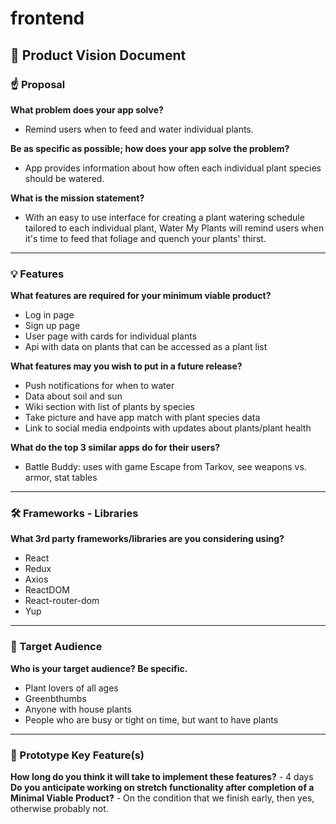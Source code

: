 # frontend

## 👀 Product Vision Document

### ☝️ Proposal

**What problem does your app solve?**
- Remind users when to feed and water individual plants.
	
**Be as specific as possible; how does your app solve the problem?**
- App provides information about how often each individual plant species should be watered.

**What is the mission statement?**
- With an easy to use interface for creating a plant watering schedule tailored to each individual plant, Water My Plants will remind users when 	it's time to feed that foliage and quench your plants' thirst.

---

### 💡 Features

**What features are required for your minimum viable product?**
- Log in page
- Sign up page
- User page with cards for individual plants
- Api with data on plants that can be accessed as a plant list
	
**What features may you wish to put in a future release?**
- Push notifications for when to water
- Data about soil and sun
- Wiki section with list of plants by species
- Take picture and have app match with plant species data
- Link to social media endpoints with updates about plants/plant health

**What do the top 3 similar apps do for their users?**
- Battle Buddy: uses with game Escape from Tarkov, see weapons vs. armor, stat tables

---

### 🛠 Frameworks - Libraries

**What 3rd party frameworks/libraries are you considering using?**
- React
- Redux 
- Axios
- ReactDOM
- React-router-dom
- Yup

---

### 🎯 Target Audience

**Who is your target audience? Be specific.**
- Plant lovers of all ages
- Greenbthumbs
- Anyone with house plants
- People who are busy or tight on time, but want to have plants

---

### 🔑 Prototype Key Feature(s)

**How long do you think it will take to implement these features?**
	- 4 days
**Do you anticipate working on stretch functionality after completion of a Minimal Viable Product?**
	- On the condition that we finish early, then yes, otherwise probably not.
